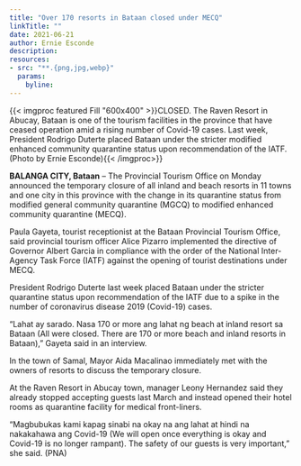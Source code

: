 ```yaml
---
title: "Over 170 resorts in Bataan closed under MECQ"
linkTitle: ""
date: 2021-06-21
author: Ernie Esconde
description:
resources:
- src: "**.{png,jpg,webp}"
  params:
    byline: 
---
```

{{< imgproc featured Fill "600x400" >}}CLOSED. The Raven Resort in Abucay, Bataan is one of the tourism facilities in the province that have ceased operation amid a rising number of Covid-19 cases. Last week, President Rodrigo Duterte placed Bataan under the stricter modified enhanced community quarantine status upon recommendation of the IATF. (Photo by Ernie Esconde){{< /imgproc>}}

**BALANGA CITY, Bataan** –  The Provincial Tourism Office on Monday announced the temporary closure of all inland and beach resorts in 11 towns and one city in this province with the change in its quarantine status from modified general community quarantine (MGCQ) to modified enhanced community quarantine (MECQ).

Paula Gayeta, tourist receptionist at the Bataan Provincial Tourism Office, said provincial tourism officer Alice Pizarro implemented the directive of Governor Albert Garcia in compliance with the order of the National Inter-Agency Task Force (IATF) against the opening of tourist destinations under MECQ.

President Rodrigo Duterte last week placed Bataan under the stricter quarantine status upon recommendation of the IATF due to a spike in the number of coronavirus disease 2019 (Covid-19) cases.

“Lahat ay sarado. Nasa 170 or more ang lahat ng beach at inland resort sa Bataan (All were closed. There are 170 or more beach and inland resorts in Bataan),” Gayeta said in an interview.

In the town of Samal, Mayor Aida Macalinao immediately met with the owners of resorts to discuss the temporary closure.

At the Raven Resort in Abucay town, manager Leony Hernandez said they already stopped accepting guests last March and instead opened their hotel rooms as  quarantine facility for medical front-liners.

“Magbubukas kami kapag sinabi na okay na ang lahat at hindi na nakakahawa ang Covid-19 (We will open once everything is okay and Covid-19 is no longer rampant). The safety of our guests is very important,” she said. (PNA)